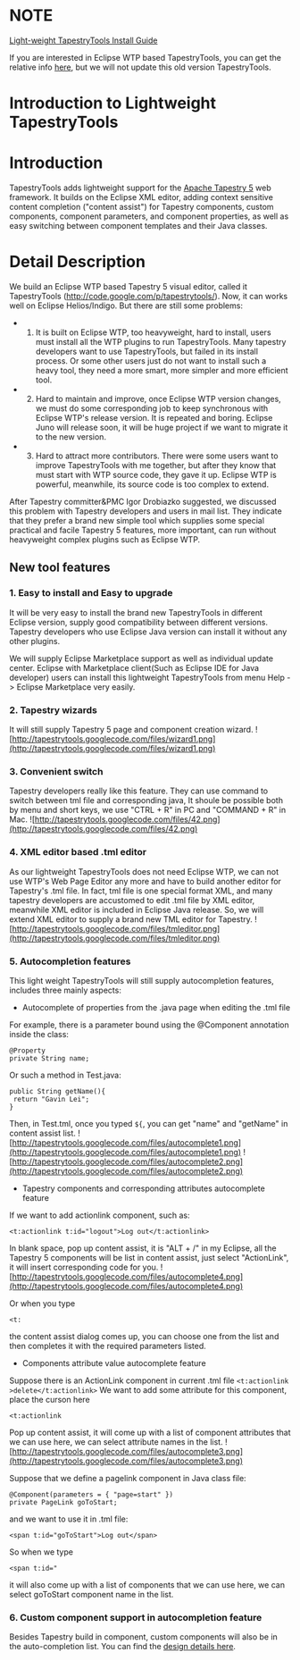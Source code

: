 # NOTE #

[Light-weight TapestryTools Install Guide](https://code.google.com/p/tapestrytools/wiki/Install_Guide_Lightweight_TapestryTools)

If you are interested in Eclipse WTP based TapestryTools, you can get the relative info [here](http://code.google.com/p/tapestrytools/wiki/Eclipse_WTP_based_TapestryTools), but we will not update this old version TapestryTools.

# Introduction to Lightweight TapestryTools #



# Introduction #


TapestryTools adds lightweight support for the [Apache Tapestry 5](http://tapestry.apache.org/) web
framework. It builds on the Eclipse XML editor, adding context
sensitive content completion ("content assist") for Tapestry
components, custom components, component parameters, and component
properties, as well as easy switching between component templates and
their Java classes.

# Detail Description #

We build an Eclipse WTP based Tapestry 5 visual editor, called it TapestryTools (http://code.google.com/p/tapestrytools/). Now, it can works well on Eclipse Helios/Indigo. But there are still some problems:

  * 1. It is built on Eclipse WTP, too heavyweight, hard to install, users must install all the WTP plugins to run TapestryTools. Many tapestry developers want to use TapestryTools, but failed in its install process. Or some other users just do not want to install such a heavy tool, they need a more smart, more simpler and more efficient tool.

  * 2. Hard to maintain and improve, once Eclipse WTP version changes, we must do some corresponding job to keep synchronous with Eclipse WTP's release version. It is repeated and boring. Eclipse Juno will release soon, it will be huge project if we want to migrate it to the new version.

  * 3. Hard to attract more contributors. There were some users want to improve TapestryTools with me together, but after they know that must start with WTP source code, they gave it up. Eclipse WTP is powerful, meanwhile, its source code is too complex to extend.

After Tapestry committer&PMC Igor Drobiazko suggested, we discussed this problem with Tapestry developers and users in mail list. They indicate that they prefer a brand new simple tool which supplies some special practical and facile Tapestry 5 features, more important, can run without heavyweight complex plugins such as Eclipse WTP.

## New tool features ##

### 1. Easy to install and Easy to upgrade ###

It will be very easy to install the brand new TapestryTools in different Eclipse version, supply good compatibility between different versions. Tapestry developers who use Eclipse Java version can install it without any other plugins.

We will supply Eclipse Marketplace support as well as individual update center. Eclipse with Marketplace client(Such as Eclipse IDE for Java developer) users can install this lightweight TapestryTools from menu Help -> Eclipse Marketplace very easily.

### 2. Tapestry wizards ###

It will still supply Tapestry 5 page and component creation wizard.
![http://tapestrytools.googlecode.com/files/wizard1.png](http://tapestrytools.googlecode.com/files/wizard1.png)

### 3. Convenient switch ###

Tapestry developers really like this feature. They can use command to switch between tml file and corresponding java, It shoule be possible both by menu and short keys, we use "CTRL + R" in PC and "COMMAND + R" in Mac.
![http://tapestrytools.googlecode.com/files/42.png](http://tapestrytools.googlecode.com/files/42.png)

### 4. XML editor based .tml editor ###

As our lightweight TapestryTools does not need Eclipse WTP, we can not use WTP's Web Page Editor any more and have to build another editor for Tapestry's .tml file. In fact, tml file is one special format XML, and many tapestry developers are accustomed to edit .tml file by XML editor, meanwhile XML editor is included in Eclipse Java release. So, we will extend XML editor to supply a brand new TML editor for Tapestry.
![http://tapestrytools.googlecode.com/files/tmleditor.png](http://tapestrytools.googlecode.com/files/tmleditor.png)

### 5. Autocompletion features ###

This light weight TapestryTools will still supply autocompletion features, includes three mainly aspects:

  * Autocomplete of properties from the .java page when editing the .tml file

For example, there is a parameter bound using the @Component annotation inside the class:
```
@Property
private String name;
```

Or such a method in Test.java:
```
public String getName(){
 return "Gavin Lei";
}
```
Then, in Test.tml, once you typed ` ${ `, you can get "name" and "getName" in content assist list.
![http://tapestrytools.googlecode.com/files/autocomplete1.png](http://tapestrytools.googlecode.com/files/autocomplete1.png)
![http://tapestrytools.googlecode.com/files/autocomplete2.png](http://tapestrytools.googlecode.com/files/autocomplete2.png)

  * Tapestry components and corresponding attributes autocomplete feature

If we want to add actionlink component, such as:
```
<t:actionlink t:id="logout">Log out</t:actionlink> 
```
In blank space, pop up content assist, it is "ALT + /" in my Eclipse, all the Tapestry 5 components will be list in content assist, just select "ActionLink", it will insert corresponding code for you.
![http://tapestrytools.googlecode.com/files/autocomplete4.png](http://tapestrytools.googlecode.com/files/autocomplete4.png)


Or when you type
```
<t: 
```
the content assist dialog comes up, you can choose one from the list and then completes it with the required parameters listed.

  * Components attribute value autocomplete feature

Suppose there is an ActionLink component in current .tml file
`<t:actionlink  >delete</t:actionlink>`
We want to add some attribute for this component, place the curson here

```
<t:actionlink
```

Pop up content assist, it will come up with a list of component attributes that we can use here, we can select attribute names in the list.
![http://tapestrytools.googlecode.com/files/autocomplete3.png](http://tapestrytools.googlecode.com/files/autocomplete3.png)

Suppose that we define a pagelink component in Java class file:
```
@Component(parameters = { "page=start" }) 
private PageLink goToStart; 
```

and we want to use it in .tml file:
```
<span t:id="goToStart">Log out</span> 
```
So when we type
```
<span t:id=" 
```
it will also come up with a list of components that we can use here, we can select goToStart component name in the list.

### 6. Custom component support in autocompletion feature ###

Besides Tapestry build in component, custom components will also be in the auto-completion list. You can find the  [design details here](http://code.google.com/p/tapestrytools/wiki/Custom_Components_support_in_TapestryTools).
